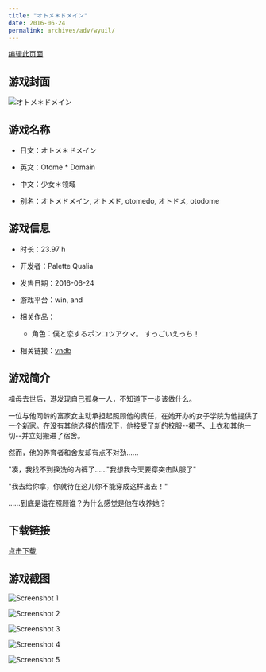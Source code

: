 ```yaml
---
title: "オトメ＊ドメイン"
date: 2016-06-24
permalink: archives/adv/wyuil/
---
```

[编辑此页面](https://github.com/ACG-3/ADV3-source/blob/main/source/_posts/%E3%82%AA%E3%83%88%E3%83%A1%EF%BC%8A%E3%83%89%E3%83%A1%E3%82%A4%E3%83%B3.md)

## 游戏封面

![オトメ＊ドメイン](https://pan.timero.xyz/d/onedrive/img_lib_001/%E3%82%AA%E3%83%88%E3%83%A1%EF%BC%8A%E3%83%89%E3%83%A1%E3%82%A4%E3%83%B3_cover.avif)


## 游戏名称

- 日文：オトメ＊ドメイン
- 英文：Otome * Domain
- 中文：少女＊领域

- 别名：オトメドメイン, オトメド, otomedo, オトドメ, otodome


## 游戏信息

- 时长：23.97 h
- 开发者：Palette Qualia
- 发售日期：2016-06-24
- 游戏平台：win, and
- 相关作品：
   - 角色：僕と恋するポンコツアクマ。 すっごいえっち！

- 相关链接：[vndb](https://vndb.org/v18149)


## 游戏简介

祖母去世后，港发现自己孤身一人，不知道下一步该做什么。

一位与他同龄的富家女主动承担起照顾他的责任，在她开办的女子学院为他提供了一个新家。在没有其他选择的情况下，他接受了新的校服--裙子、上衣和其他一切--并立刻搬进了宿舍。

然而，他的养育者和舍友却有点不对劲......

"凑，我找不到换洗的内裤了......"我想我今天要穿突击队服了"

"我去给你拿，你就待在这儿你不能穿成这样出去！"

......到底是谁在照顾谁？为什么感觉是他在收养她？




## 下载链接

[点击下载](https://pan.timero.xyz/onedrive/adv_lib_001/%E3%82%AA%E3%83%88%E3%83%A1%EF%BC%8A%E3%83%89%E3%83%A1%E3%82%A4%E3%83%B3)


## 游戏截图


![Screenshot 1](https://pan.timero.xyz/d/onedrive/img_lib_001/%E3%82%AA%E3%83%88%E3%83%A1%EF%BC%8A%E3%83%89%E3%83%A1%E3%82%A4%E3%83%B3_Screenshot_1.avif)

![Screenshot 2](https://pan.timero.xyz/d/onedrive/img_lib_001/%E3%82%AA%E3%83%88%E3%83%A1%EF%BC%8A%E3%83%89%E3%83%A1%E3%82%A4%E3%83%B3_Screenshot_2.avif)

![Screenshot 3](https://pan.timero.xyz/d/onedrive/img_lib_001/%E3%82%AA%E3%83%88%E3%83%A1%EF%BC%8A%E3%83%89%E3%83%A1%E3%82%A4%E3%83%B3_Screenshot_3.avif)

![Screenshot 4](https://pan.timero.xyz/d/onedrive/img_lib_001/%E3%82%AA%E3%83%88%E3%83%A1%EF%BC%8A%E3%83%89%E3%83%A1%E3%82%A4%E3%83%B3_Screenshot_4.avif)

![Screenshot 5](https://pan.timero.xyz/d/onedrive/img_lib_001/%E3%82%AA%E3%83%88%E3%83%A1%EF%BC%8A%E3%83%89%E3%83%A1%E3%82%A4%E3%83%B3_Screenshot_5.avif)

